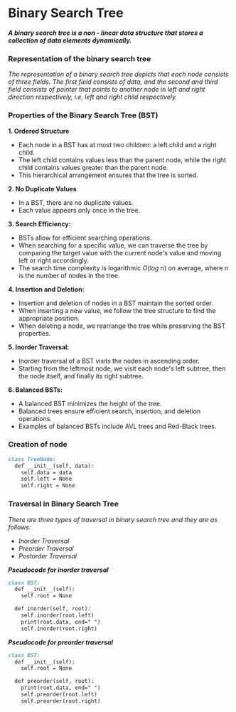 # Binary Search Tree

***A binary search tree is a non - linear data structure that stores a collection of data elements dynamically.***

### Representation of the binary search tree
_The representation of a binary search tree depicts that each node consists of three fields. The first field consists of data, and the second and third field consists of pointer that points to another node in left and right direction respectively, i.e, left and right child respectively._

### Properties of the Binary Search Tree (BST)
**1. Ordered Structure**
  * Each node in a BST has at most two children: a left child and a right child.
  * The left child contains values less than the parent node, while the right child contains values greater than the parent node.
  * This hierarchical arrangement ensures that the tree is sorted.

**2. No Duplicate Values**
  * In a BST, there are no duplicate values. 
  * Each value appears only once in the tree.

**3. Search Efficiency:** 
  * BSTs allow for efficient searching operations.
  * When searching for a specific value, we can traverse the tree by comparing the target value with the current node's value and moving left or right accordingly.
  * The search time complexity is logarithmic $O(log$ $n)$ on average, where $n$ is the number of nodes in the tree.

**4. Insertion and Deletion:**
  * Insertion and deletion of nodes in a BST maintain the sorted order.
  * When inserting a new value, we follow the tree structure to find the appropriate position.
  * When deleting a node, we rearrange the tree while preserving the BST properties.

**5. Inorder Traversal:**
  * Inorder traversal of a BST visits the nodes in ascending order.
  * Starting from the leftmost node, we visit each node's left subtree, then the node itself, and finally its right subtree.

**6. Balanced BSTs:**
  * A balanced BST minimizes the height of the tree.
  * Balanced trees ensure efficient search, insertion, and deletion operations.
  * Examples of balanced BSTs include AVL trees and Red-Black trees.

### Creation of node
```md
class TreeNode:
  def __init__(self, data):
    self.data = data
    self.left = None
    self.right = None
```

### Traversal in Binary Search Tree
_There are three types of traversal in binary search tree and they are as follows:_
 * _Inorder Traversal_
 * _Preorder Traversal_
 * _Postorder Traversal_

***Pseudocode for inorder traversal***
```md
class BST:
  def __init__(self):
    self.root = None

  def inorder(self, root):
    self.inorder(root.left)
    print(root.data, end=" ")
    self.inorder(root.right)
```

***Pseudocode for preorder traversal***
```md
class BST:
  def __init__(self):
    self.root = None

  def preorder(self, root):
    print(root.data, end=" ")
    self.preorder(root.left)
    self.preorder(root.right)
```
